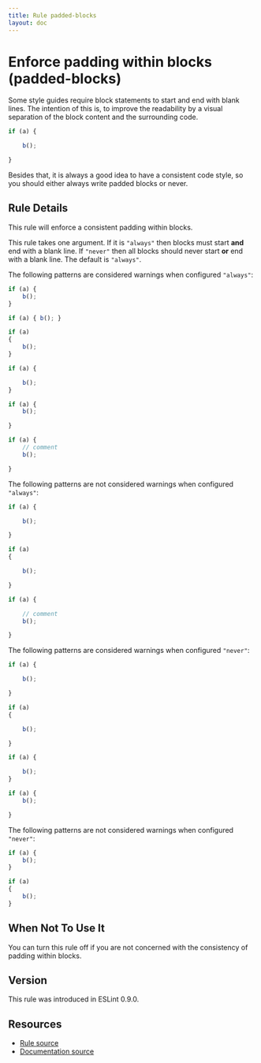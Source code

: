 ```yaml
---
title: Rule padded-blocks
layout: doc
---
```

<!-- Note: No pull requests accepted for this file. See README.md in the root directory for details. -->
# Enforce padding within blocks (padded-blocks)

Some style guides require block statements to start and end with blank lines. The intention of this is,
to improve the readability by a visual separation of the block content and the surrounding code.

```js
if (a) {

    b();

}
```

Besides that, it is always a good idea to have a consistent code style,
so you should either always write padded blocks or never.

## Rule Details

This rule will enforce a consistent padding within blocks.

This rule takes one argument. If it is `"always"` then blocks must start **and** end with a blank line. If `"never"`
then all blocks should never start **or** end with a blank line. The default is `"always"`.

The following patterns are considered warnings when configured `"always"`:

```js
if (a) {
    b();
}

if (a) { b(); }

if (a)
{
    b();
}

if (a) {

    b();
}

if (a) {
    b();

}

if (a) {
    // comment
    b();

}
```

The following patterns are not considered warnings when configured `"always"`:

```js
if (a) {

    b();

}

if (a)
{

    b();

}

if (a) {

    // comment
    b();

}
```

The following patterns are considered warnings when configured `"never"`:

```js
if (a) {

    b();

}

if (a)
{

    b();

}

if (a) {

    b();
}

if (a) {
    b();

}
```

The following patterns are not considered warnings when configured `"never"`:

```js
if (a) {
    b();
}

if (a)
{
    b();
}
```

## When Not To Use It

You can turn this rule off if you are not concerned with the consistency of padding within blocks.

## Version

This rule was introduced in ESLint 0.9.0.

## Resources

* [Rule source](https://github.com/eslint/eslint/tree/master/lib/rules/padded-blocks.js)
* [Documentation source](https://github.com/eslint/eslint/tree/master/docs/rules/padded-blocks.md)
